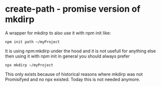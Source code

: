 # create-path - promise version of mkdirp

A wrapper for mkdirp to also use it with npm init like:

```
npm init path ~/myProject
```

It is using npm:mkdirp under the hood and it is not usefull for anything else then using it with npm init in general you should always prefer

```
npx mkdirp ~/myProject
```

This only exists because of historical reasons where mkdirp was not Promisifyed and no npx existed. Today this is not needed anymore.
